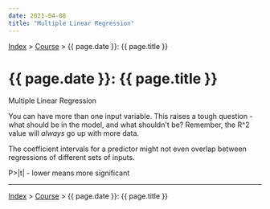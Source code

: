 ```yaml
---
date: 2021-04-08
title: "Multiple Linear Regression"
---
```


[Index](../../../index.md) > [Course](./index.md) > {{ page.date }}: {{ page.title }}

# {{ page.date }}: {{ page.title }}

Multiple Linear Regression

You can have more than one input variable. This raises a tough question - what should be in the model, and what shouldn't be? Remember, the R^2 value will *always* go up with more data.

The coefficient intervals for a predictor might not even overlap between regressions of different sets of inputs.

P>|t| - lower means more significant

---

[Index](../../../index.md) > [Course](./index.md) > {{ page.date }}: {{ page.title }}
